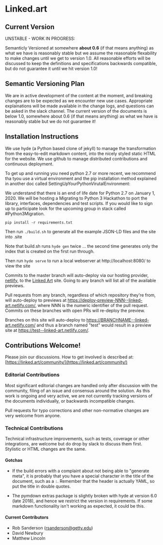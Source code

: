 # Linked.art

## Current Version
UNSTABLE - WORK IN PROGRESS: 

Semanticly Versioned at somewhere **about 0.6** (if that means anything) as what we have is reasonably stable but we assume the reasonable flexability to make changes until we get to version 1.0.  All reasonable efforts will be discussed to keep the definitions and specifications backwards compatible, but do not guarantee it until we hit version 1.0! 

## Semantic Versioning Plan

We are in active development of the content at the moment, and breaking changes are to be expected as we encounter new use cases. Appropriate explainations will be made available in the change logs, and questions can be asked in the slack channel.  The current version of the documents is below 1.0, somewhere about 0.6 (if that means anything) as what we have is reasonably stable but we do not guarantee it!

## Installation Instructions

We use hyde (a Python based clone of jekyll) to manage the transformation from the easy-to-edit markdown content, into the nicely styled static HTML for the website.  We use github to manage distributed contributions and continuous deployment.

To get up and running you need python 2.7 or more recent, we recommend tha tyou use a virtual environment and the pip installation method explained in another doc called SettingUpYourPythonVirutalEnvironment: 

We understand that there is an end of life date for Python 2.7 on January 1, 2020.  We will be hosting a Migrating to Python 3 Hackathon to port the library, interfaces, dependencies and test scripts. If you would like to sign up to participate look for the upcoming group in stack called #Python3Migration.  

```
pip install -r requirements.txt
```

Then run `./build.sh` to generate all the example JSON-LD files and the site into .site

Note that build.sh runs `hyde gen` twice ... the second time generates only the index that is created on the first run through. 

Then run `hyde serve` to run a local webserver at http://localhost:8080/ to view the site

Commits to the master branch will auto-deploy via our hosting provider, [netlify](https://netlify.com/), to the [Linked Art](https://linked.art/) site. Going to any branch will list all of the available previews.

Pull requests from any branch, regardless of which repository they're from, will auto-deploy to previews at https://deploy-preview-NNN--linked-art.netlify.com/, where NNN is the numeric identifier of the pull request. Commits on these branches with open PRs will re-deploy the preview.

Branches on this site will auto-deploy to https://BRANCHNAME--linked-art.netlify.com/ and thus a branch named "test" would result in a preview site at https://test--linked-art.netlify.com/.

## Contributions Welcome!

Please join our discussions. How to get involved is described at: [https://linked.art/community/](https://linked.art/community/)

### Editorial Contributions

Most significant editorial changes are handled only after discussion with the community, filing of an issue and consensus around the solution.  As this work is ongoing and very active, we are not currently tracking versions of the documents individually, or backwards incompatible changes. 

Pull requests for typo corrections and other non-normative changes are very welcome from anyone.

### Technical Contributions

Technical infrastructure improvements, such as tests, coverage or other integrations, are welcome but do drop by slack to discuss them first.  Stylistic or HTML changes are the same.

#### Gotchas

* If the build errors with a complaint about not being able to "generate meta", it is probably that you have a special character in the title of the document, such as a `:`. Remember that the header is actually YAML, so put the title in double quotes.

* The pymdown extras package is slightly broken with hyde at version 6.0 (late 2018), and hence we restrict the version in requirements. If some markdown functionality isn't working as expected, it could be this.


#### Current Contributors

* Rob Sanderson (rsanderson@getty.edu)
* David Newbury
* Matthew Lincoln
